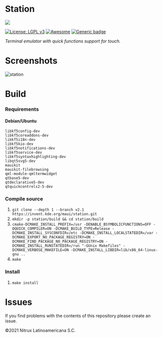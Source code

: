 # Station
![](https://mauikit.org/wp-content/uploads/2018/12/maui_project_logo.png)

[![License: LGPL v3](https://img.shields.io/badge/License-LGPL%20v3-blue.svg)](https://www.gnu.org/licenses/lgpl-3.0) [![Awesome](https://awesome.re/badge.svg)](https://awesome.re) [![Generic badge](https://img.shields.io/badge/OS-Linux-blue.svg)](https://shields.io/)

_Terminal emulator with quick functions support for touch._

# Screenshots

![station](https://user-images.githubusercontent.com/3053525/141740633-89ea1796-d18f-42aa-b3e2-8696df6b904d.png)

# Build

### Requirements

#### Debian/Ubuntu

```
libkf5config-dev
libkf5coreaddons-dev
libkf5i18n-dev
libkf5kio-dev
libkf5notifications-dev
libkf5service-dev
libkf5syntaxhighlighting-dev
libqt5svg5-dev
mauikit
mauikit-filebrowsing
qml-module-qmltermwidget
qtbase5-dev
qtdeclarative5-dev
qtquickcontrols2-5-dev
```

### Compile source
 1. `git clone --depth 1 --branch v2.1 https://invent.kde.org/maui/station.git` 
 2. `mkdir -p station/build && cd station/build`
 4. `cmake-DCMAKE_INSTALL_PREFIX=/usr -DENABLE_BSYMBOLICFUNCTIONS=OFF -DQUICK_COMPILER=ON -DCMAKE_BUILD_TYPE=Release -DCMAKE_INSTALL_SYSCONFDIR=/etc -DCMAKE_INSTALL_LOCALSTATEDIR=/var -DCMAKE_EXPORT_NO_PACKAGE_REGISTRY=ON -DCMAKE_FIND_PACKAGE_NO_PACKAGE_REGISTRY=ON -DCMAKE_INSTALL_RUNSTATEDIR=/run "-GUnix Makefiles" -DCMAKE_VERBOSE_MAKEFILE=ON -DCMAKE_INSTALL_LIBDIR=lib/x86_64-linux-gnu ..`
 5. `make`

 ### Install
 1. `make install`

# Issues
If you find problems with the contents of this repository please create an issue.

©2021 Nitrux Latinoamericana S.C.
